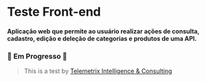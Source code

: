 # Teste Front-end

#### Aplicação web que permite ao usuário realizar ações de consulta, cadastro, edição e deleção de categorias e produtos de uma API.

### 🚧 Em Progresso 🚧

<!-- ## 🧩 Tecnologias utilizadas:

- React.js
- TypeScript
- Bootstrap
- Vite
- Node.js
- Consumo de API
- Hooks
- Bootstrap Icons
- React Router Dom
- Context

## 📝 Sobre o desafio:
O objetivo desse teste é construir uma tela com informações sobre produtos e suas devidas categorias, podendo consultar, cadastrar, editar e deletar. Utilizando a [API](http://200.169.68.106:9992/swagger/index.html) fornecida.

## 📥 Como instalar e usar o projeto:
Para instalar o projeto, com o Visual Studio Code, ou outro editor de sua preferência,
abra o terminal e clone o projeto:
``` 
git clone https://github.com/luiseduardot17/teste-front-end.git
```
Confirme se esta no diretório correto, utilizando o comando:
```
cd teste-front-end
```
No terminal, instale as dependências do projeto:
```
npm install ou npm i
```
Finalmente, execute o projeto:
```
npm run dev
```

# -->

>  This is a test by [Telemetrix Intelligence & Consulting](https://www.telemetrix.com.br)